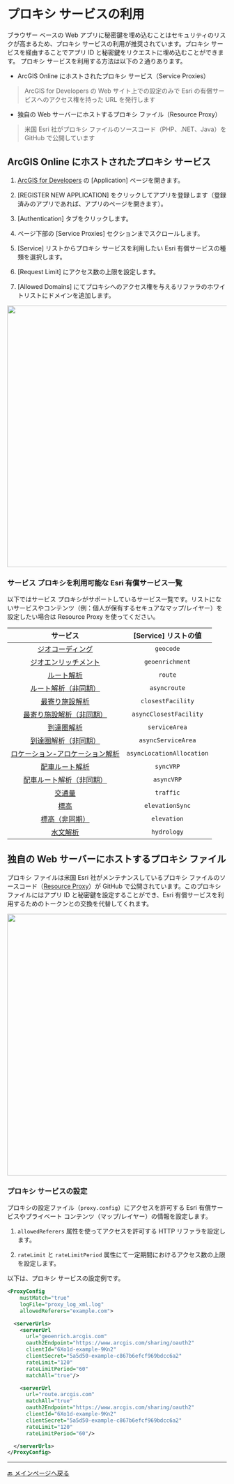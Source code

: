 # プロキシ サービスの利用

ブラウザー ベースの Web アプリに秘密鍵を埋め込むことはセキュリティのリスクが高まるため、プロキシ サービスの利用が推奨されています。プロキシ サービスを経由することでアプリ ID と秘密鍵をリクエストに埋め込むことができます。
プロキシ サービスを利用する方法は以下の２通りあります。

* ArcGIS Online にホストされたプロキシ サービス（Service Proxies）
> ArcGIS for Developers の Web サイト上での設定のみで Esri の有償サービスへのアクセス権を持った URL を発行します

* 独自の Web サーバーにホストするプロキシ ファイル（Resource Proxy）
> 米国 Esri 社がプロキシ ファイルのソースコード（PHP、.NET、Java）を GitHub で公開しています

## ArcGIS Online にホストされたプロキシ サービス

1. [ArcGIS for Developers](https://developers.arcgis.com/) の [Application] ページを開きます。

1. [REGISTER NEW APPLICATION] をクリックしてアプリを登録します（登録済みのアプリであれば、アプリのページを開きます）。

1. [Authentication] タブをクリックします。

1. ページ下部の [Service Proxies] セクションまでスクロールします。

1. [Service] リストからプロキシ サービスを利用したい Esri 有償サービスの種類を選択します。

1. [Request Limit] にアクセス数の上限を設定します。

1. [Allowed Domains] にてプロキシへのアクセス権を与えるリファラのホワイトリストにドメインを追加します。

<img src="http://apps.esrij.com/arcgis-dev/guide/img/auth/service-proxies.gif" width="600px">

### サービス プロキシを利用可能な Esri 有償サービス一覧

以下ではサービス プロキシがサポートしているサービス一覧です。リストにないサービスやコンテンツ（例：個人が保有するセキュアなマップ/レイヤー）を設定したい場合は Resource Proxy を使ってください。

|サービス|[Service] リストの値|
|:-:|:-:|
|[ジオコーディング](https://developers.arcgis.com/rest/geocode/api-reference/overview-world-geocoding-service.htm)|`geocode`|
|[ジオエンリッチメント](http://resources.arcgis.com/en/help/arcgis-rest-api/#/GeoEnrichment_Service_Overview/02r30000021r000000/)|`geoenrichment`|
|[ルート解析](http://resources.arcgis.com/en/help/arcgis-rest-api/#/Route_service_with_synchronous_execution/02r300000036000000/)|`route`|
|[ルート解析（非同期）](http://resources.arcgis.com/en/help/arcgis-rest-api/#/Route_service_with_asynchronous_execution/02r300000275000000/)|`asyncroute`|
|[最寄り施設解析](http://resources.arcgis.com/en/help/arcgis-rest-api/#/Closest_Facility_service_with_synchronous_execution/02r3000000n7000000/)|`closestFacility`|
|[最寄り施設解析（非同期）](http://resources.arcgis.com/en/help/arcgis-rest-api/#/Closest_Facility_service_with_asynchronous_execution/02r30000020n000000/)|`asyncClosestFacility`|
|[到達圏解析](http://resources.arcgis.com/en/help/arcgis-rest-api/#/Service_Area_service_with_synchronous_execution/02r3000000n2000000/)|`serviceArea`|
|[到達圏解析（非同期）](http://resources.arcgis.com/en/help/arcgis-rest-api/#/Service_Area_service_with_asynchronous_execution/02r3000000n0000000/)|`asyncServiceArea`|
|[ロケーション-アロケーション解析](http://resources.arcgis.com/en/help/arcgis-rest-api/#/Location_Allocation_service/02r30000026s000000/)|`asyncLocationAllocation`|
|[配車ルート解析](http://resources.arcgis.com/en/help/arcgis-rest-api/#/Vehicle_Routing_Problem_service/02r3000000n4000000/)|`syncVRP`|
|[配車ルート解析（非同期）](http://resources.arcgis.com/en/help/arcgis-rest-api/#/Vehicle_Routing_Problem_service/02r3000000n4000000/)|`asyncVRP`|
|[交通量](http://resources.arcgis.com/en/help/arcgis-rest-api/#/Traffic_service/02r3000000n6000000/)|`traffic`|
|[標高](https://developers.arcgis.com/rest/elevation/)|`elevationSync`|
|[標高（非同期）](https://developers.arcgis.com/rest/elevation/)|`elevation`|
|[水文解析](https://developers.arcgis.com/rest/elevation/)|`hydrology`|

## 独自の Web サーバーにホストするプロキシ ファイル

プロキシ ファイルは米国 Esri 社がメンテナンスしているプロキシ ファイルのソースコード（[Resource Proxy](https://github.com/Esri/resource-proxy)）が GitHub で公開されています。このプロキシ ファイルにはアプリ ID と秘密鍵を設定することができ、Esri 有償サービスを利用するためのトークンとの交換を代替してくれます。

<img src="http://apps.esrij.com/arcgis-dev/guide/img/auth/resource-proxy.png" width="600px">

### プロキシ サービスの設定

プロキシの設定ファイル（`proxy.config`）にアクセスを許可する Esri 有償サービスやプライベート コンテンツ（マップ/レイヤー）の情報を設定します。

1. `allowedReferers` 属性を使ってアクセスを許可する HTTP リファラを設定します。

1. `rateLimit` と `rateLimitPeriod` 属性にて一定期間におけるアクセス数の上限を設定します。

以下は、プロキシ サービスの設定例です。

```xml
<ProxyConfig
    mustMatch="true"
    logFile="proxy_log_xml.log"
    allowedReferers="example.com">

  <serverUrls>
    <serverUrl
      url="geoenrich.arcgis.com"
      oauth2Endpoint="https://www.arcgis.com/sharing/oauth2"
      clientId="6Xo1d-example-9Kn2"
      clientSecret="5a5d50-example-c867b6efcf969bdcc6a2"
      rateLimit="120"
      rateLimitPeriod="60"
      matchAll="true"/>

    <serverUrl
      url="route.arcgis.com"
      matchAll="true"
      oauth2Endpoint="https://www.arcgis.com/sharing/oauth2"
      clientId="6Xo1d-example-9Kn2"
      clientSecret="5a5d50-example-c867b6efcf969bdcc6a2"
      rateLimit="120"
      rateLimitPeriod="60"/>

  </serverUrls>
</ProxyConfig>
```

---

[:back: メインページへ戻る](https://github.com/EsriJapan/arcgis-dev-resources/blob/gh-pages/README.md)
